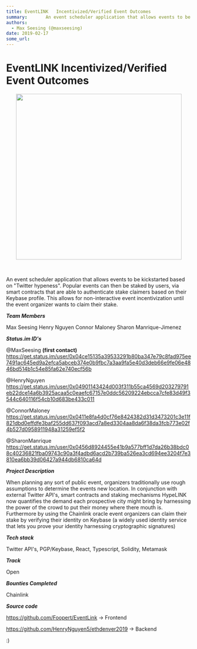 ```yaml
---
title: EventLINK   Incentivized/Verified Event Outcomes 
summary:       An event scheduler application that allows events to be kickstarted based on Twitter hypeness. Popular events can then be staked by users, via smart contracts that are able to authenticate stake claimers based on their Keybase profile. This allows for non-interactive event incentivization until the event organizer wants to claim their stake. Team Members Max Seesing Henry Nguyen Connor Maloney Sharon Manrique-Jimenez Status.im IDs @MaxSeesing (first contact) https-//get.status.im/user/0x04
authors:
  - Max Seesing (@maxseesing)
date: 2019-02-17
some_url: 
---
```


# EventLINK   Incentivized/Verified Event Outcomes 


<div align="center">
  <img src="https://i.imgur.com/DXdnPqI.jpg" width="450"/>
</div>

&nbsp;
&nbsp;
&nbsp;


An event scheduler application that allows events to be kickstarted based on "Twitter hypeness". Popular events can then be staked by users, via smart contracts that are able to authenticate stake claimers based on their Keybase profile. This allows for non-interactive event incentivization until the event organizer wants to claim their stake.

**_Team Members_**

Max Seesing
Henry Nguyen 
Connor Maloney
Sharon Manrique-Jimenez

**_Status.im ID's_**

@MaxSeesing **(first contact)**  https://get.status.im/user/0x04ce15135a39533291b80ba347e79c8fad975ee7491ac645ed9a2efca5abceb374e0b9fbc7a3aa9fa5e40d3deb66e9fe06e4846bd514b1c54e85fa62e740ecf56b


@HenryNguyen  https://get.status.im/user/0x04901143424d003f311b55ca4569d203279791eb22dce14a6b3925acaa5c0eaefc67157e0ddc56209224ebcca7cfe83d49f3544c640116f54cb10d683be433c011

@ConnorMaloney https://get.status.im/user/0x0411e8fa4d0cf76e8424382d31d3473201c3e11f821dbd0effdfe3baf255dd637f093acd7a8ed3304aa8da6f38da3fcb773e02f4b527d0958911948a31259ef5f2

@SharonManrique https://get.status.im/user/0x0456d8924455e41b9a577bff1d7da26b38bdc08c40236821fba09743c90a3f4adbd6acd2b739ba526ea3cd694ee3204f7e3810ea6bb39d06427a944db6810ca64d

**_Project Description_**

When planning any sort of public event, organizers traditionally use rough assumptions to determine the events new location. In conjunction with external Twitter API's, smart contracts and staking mechanisms HypeLINK now quantifies the demand each prospective city might bring by harnessing the power of the crowd to put their money where there mouth is. Furthermore by using the Chainlink oracle event organizers can claim their stake by verifying their identity on Keybase (a widely used identity service that lets you prove your identity harnessing cryptographic signatures) 


**_Tech stack_**

Twitter API's, PGP/Keybase, React, Typescript, Solidity, Metamask

**_Track_**

Open

**_Bounties Completed_**

Chainlink 

**_Source code_**

https://github.com/Foopert/EventLink -> Frontend

https://github.com/HenryNguyen5/ethdenver2019 -> Backend

:)




